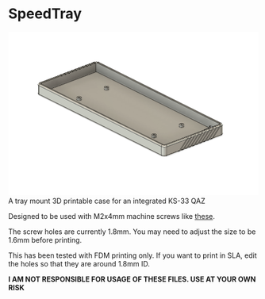 # SpeedTray

![SpeedTray](SpeedTray.png)
A tray mount 3D printable case for an integrated KS-33 QAZ

Designed to be used with M2x4mm machine screws like [these](https://www.amazon.com/gp/product/B07MPK3N63/ref=ppx_yo_dt_b_asin_title_o00_s00?ie=UTF8&psc=1).

The screw holes are currently 1.8mm. You may need to adjust the size to be 1.6mm before printing. 

This has been tested with FDM printing only. If you want to print in SLA, edit the holes so that they are around 1.8mm ID.

**I AM NOT RESPONSIBLE FOR USAGE OF THESE FILES. USE AT YOUR OWN RISK**
